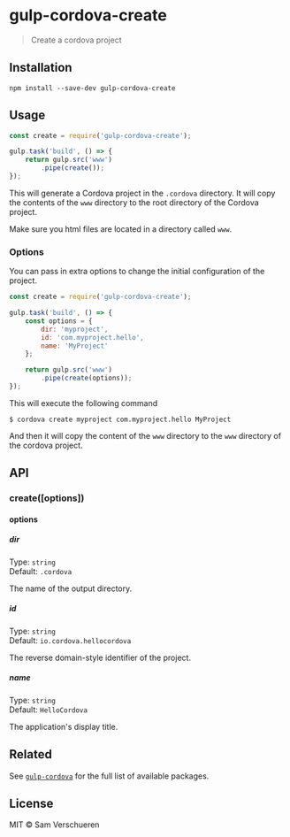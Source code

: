 # gulp-cordova-create

> Create a cordova project


## Installation

```
npm install --save-dev gulp-cordova-create
```


## Usage

```js
const create = require('gulp-cordova-create');

gulp.task('build', () => {
    return gulp.src('www')
        .pipe(create());
});
```

This will generate a Cordova project in the `.cordova` directory. It will copy the contents of the `www` directory
to the root directory of the Cordova project.

Make sure you html files are located in a directory called `www`.

### Options

You can pass in extra options to change the initial configuration of the project.

```js
const create = require('gulp-cordova-create');

gulp.task('build', () => {
    const options = {
        dir: 'myproject',
        id: 'com.myproject.hello',
        name: 'MyProject'
    };

    return gulp.src('www')
        .pipe(create(options));
});
```

This will execute the following command

```
$ cordova create myproject com.myproject.hello MyProject
```

And then it will copy the content of the `www` directory to the `www` directory of the cordova project.


## API

### create([options])

#### options

##### dir

Type: `string`<br>
Default: `.cordova`

The name of the output directory.

##### id

Type: `string`<br>
Default: `io.cordova.hellocordova`

The reverse domain-style identifier of the project.

##### name

Type: `string`<br>
Default: `HelloCordova`

The application's display title.


## Related

See [`gulp-cordova`](https://github.com/SamVerschueren/gulp-cordova) for the full list of available packages.


## License

MIT © Sam Verschueren
